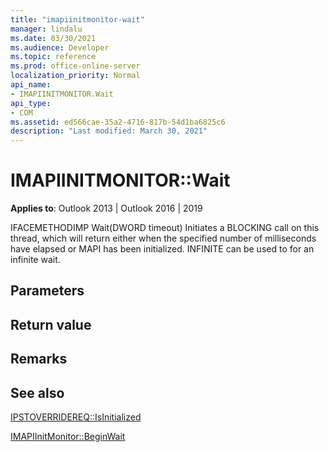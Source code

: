 ```yaml
---
title: "imapiinitmonitor-wait" 
manager: lindalu
ms.date: 03/30/2021
ms.audience: Developer
ms.topic: reference
ms.prod: office-online-server
localization_priority: Normal
api_name:
- IMAPIINITMONITOR.Wait
api_type:
- COM
ms.assetid: ed566cae-35a2-4716-817b-54d1ba6825c6
description: "Last modified: March 30, 2021"
---
```


# IMAPIINITMONITOR::Wait
  
**Applies to**: Outlook 2013 | Outlook 2016 | 2019
  
IFACEMETHODIMP Wait(DWORD timeout)
Initiates a BLOCKING call on this thread, which will return either when the specified number of milliseconds have elapsed or MAPI has been initialized.  INFINITE can be used to for an infinite wait.

## Parameters

## Return value

## Remarks
  
## See also

[IPSTOVERRIDEREQ::IsInitialized](imapiinitmonitor-isinitialized.md)

[IMAPIInitMonitor::BeginWait](imapiinitmonitor-beginwait.md)